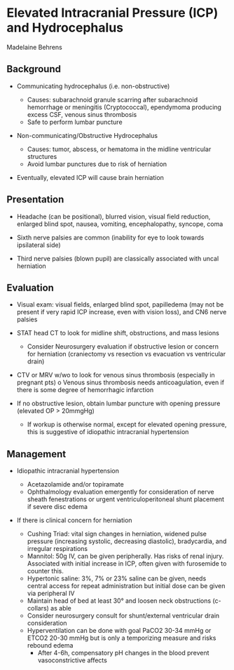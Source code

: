 # Elevated Intracranial Pressure (ICP) and Hydrocephalus

Madelaine Behrens

## Background

- Communicating hydrocephalus (i.e. non-obstructive)

    - Causes: subarachnoid granule scarring after subarachnoid hemorrhage or meningitis (Cryptococcal), ependymoma producing excess CSF, venous sinus thrombosis
    - Safe to perform lumbar puncture

- Non-communicating/Obstructive Hydrocephalus
    - Causes: tumor, abscess, or hematoma in the midline ventricular structures
    - Avoid lumbar punctures due to risk of herniation

- Eventually, elevated ICP will cause brain herniation

## Presentation

- Headache (can be positional), blurred vision, visual field reduction, enlarged blind spot,
nausea, vomiting, encephalopathy, syncope, coma

- Sixth nerve palsies are common (inability for eye to look towards ipsilateral side)

- Third nerve palsies (blown pupil) are classically associated with uncal herniation

## Evaluation
- Visual exam: visual fields, enlarged blind spot, papilledema (may not be present if very rapid ICP increase, even with vision loss), and CN6 nerve palsies

- STAT head CT to look for midline shift, obstructions, and mass lesions
    - Consider Neurosurgery evaluation if obstructive lesion or concern for herniation (craniectomy vs resection vs evacuation vs ventricular drain)

- CTV or MRV w/wo to look for venous sinus thrombosis (especially in pregnant pts) o Venous sinus thrombosis needs anticoagulation, even if there is some degree of
hemorrhagic infarction

- If no obstructive lesion, obtain lumbar puncture with opening pressure (elevated OP >
20mmgHg)
    - If workup is otherwise normal, except for elevated opening pressure, this is suggestive of idiopathic intracranial hypertension

## Management

- Idiopathic intracranial hypertension
    - Acetazolamide and/or topiramate
    - Ophthalmology evaluation emergently for consideration of nerve sheath fenestrations or
urgent ventriculoperitoneal shunt placement if severe disc edema

- If there is clinical concern for herniation
    - Cushing Triad: vital sign changes in herniation, widened pulse pressure (increasing systolic, decreasing diastolic), bradycardia, and irregular respirations
    - Mannitol: 50g IV, can be given peripherally. Has risks of renal injury. Associated with initial increase in ICP, often given with furosemide to counter this.
    - Hypertonic saline: 3%, 7% or 23% saline can be given, needs central access for repeat administration but initial dose can be given via peripheral IV
    - Maintain head of bed at least 30° and loosen neck obstructions (c-collars) as able
    - Consider neurosurgery consult for shunt/external ventricular drain consideration
    - Hyperventilation can be done with goal PaCO2 30-34 mmHg or ETCO2 20-30 mmHg but is
only a temporizing measure and risks rebound edema
        - After 4-6h, compensatory pH changes in the blood prevent vasoconstrictive affects
